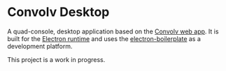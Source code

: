 Convolv Desktop
==============
A quad-console, desktop application based on the [Convolv web app](https://github.com/scribeGriff/math-terminal). It is built for the [Electron runtime](http://electron.atom.io) and uses the [electron-boilerplate](https://github.com/szwacz/electron-boilerplate) as a development platform.

This project is a work in progress.

